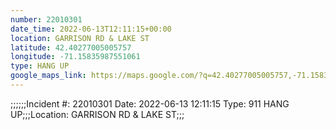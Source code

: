 ```yaml
---
number: 22010301
date_time: 2022-06-13T12:11:15+00:00
location: GARRISON RD & LAKE ST
latitude: 42.40277005005757
longitude: -71.15835987551061
type: HANG UP
google_maps_link: https://maps.google.com/?q=42.40277005005757,-71.15835987551061
---
```


;;;;;;Incident #: 22010301  Date: 2022-06-13 12:11:15   Type: 911 HANG UP;;;Location: GARRISON RD & LAKE ST;;;
